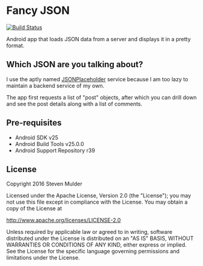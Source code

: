 Fancy JSON
===============================

[![Build Status](https://travis-ci.org/smuldr/fancy-json.svg?branch=master)](https://travis-ci.org/smuldr/fancy-json)

Android app that loads JSON data from a server and displays it in a pretty format.

Which JSON are you talking about?
-------------------------------

I use the aptly named [JSONPlaceholder](https://jsonplaceholder.typicode.com/) service because I am too lazy to maintain a backend service of my own.

The app first requests a list of "post" objects, after which you can drill down and see the post details along with a list of comments.

Pre-requisites
-------------------------------

- Android SDK v25
- Android Build Tools v25.0.0
- Android Support Repository r39

License
-------------------------------

Copyright 2016 Steven Mulder

Licensed under the Apache License, Version 2.0 (the "License");
you may not use this file except in compliance with the License.
You may obtain a copy of the License at

http://www.apache.org/licenses/LICENSE-2.0

Unless required by applicable law or agreed to in writing, software
distributed under the License is distributed on an "AS IS" BASIS,
WITHOUT WARRANTIES OR CONDITIONS OF ANY KIND, either express or implied.
See the License for the specific language governing permissions and
limitations under the License.
